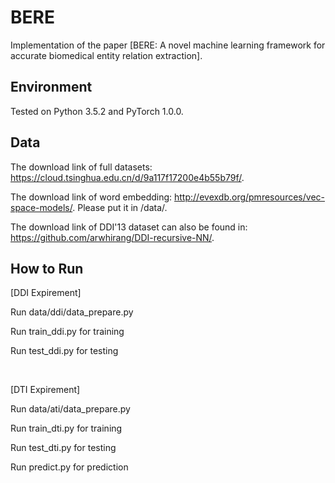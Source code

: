 # BERE
Implementation of the paper [BERE: A novel machine learning framework for accurate biomedical entity relation extraction].

## Environment
Tested on Python 3.5.2 and PyTorch 1.0.0.

## Data
The download link of full datasets: https://cloud.tsinghua.edu.cn/d/9a117f17200e4b55b79f/.

The download link of word embedding: http://evexdb.org/pmresources/vec-space-models/. Please put it in /data/.

The download link of DDI'13 dataset can also be found in: https://github.com/arwhirang/DDI-recursive-NN/.

## How to Run
[DDI Expirement]

Run data/ddi/data_prepare.py

Run train_ddi.py for training

Run test_ddi.py for testing

&nbsp;

[DTI Expirement]

Run data/ati/data_prepare.py

Run train_dti.py for training

Run test_dti.py for testing

Run predict.py for prediction
